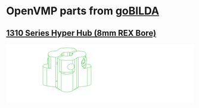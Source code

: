 # OpenVMP parts from [goBILDA](https://www.gobilda.com/)
## [1310 Series Hyper Hub (8mm REX Bore)](https://www.gobilda.com/1310-series-hyper-hub-8mm-rex-bore/)

[<img alt='1310 Series Hyper Hub (8mm REX Bore)' src='https://github.com/openvmp/openvmp-models/blob/main/generated_files/parts/gobilda/motion-hub-hyper-8mmREX.png'/>](https://github.com/openvmp/openvmp-models/blob/main/generated_files/parts/gobilda/motion-hub-hyper-8mmREX.stl)

